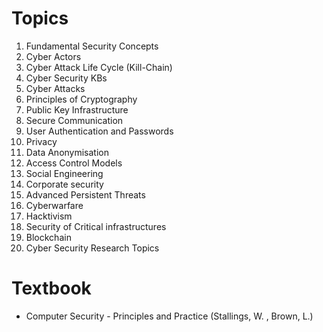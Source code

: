 # Topics
1. Fundamental Security Concepts 
2.  Cyber Actors 
3.  Cyber Attack Life Cycle (Kill-Chain) 
4.  Cyber Security KBs 
5.  Cyber Attacks
6.   Principles of Cryptography 
7.   Public Key Infrastructure 
8.   Secure Communication 
9.   User Authentication and Passwords 
10.   Privacy 
11.   Data Anonymisation 
12.   Access Control Models 
13.   Social Engineering 
14.   Corporate security
15. Advanced Persistent Threats 
16. Cyberwarfare 
17. Hacktivism 
18. Security of Critical infrastructures 
19. Blockchain 
20. Cyber Security Research Topics

# Textbook
- Computer Security - Principles and Practice (Stallings, W. , Brown, L.)